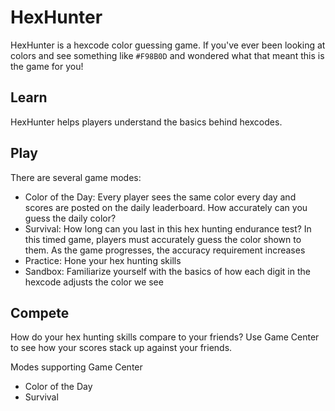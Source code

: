 # HexHunter 

HexHunter is a hexcode color guessing game. If you've ever been looking at colors and see something like `#F98B0D` and wondered what that meant this is the game for you!

## Learn
HexHunter helps players understand the basics behind hexcodes. 

## Play
There are several game modes:
- Color of the Day: Every player sees the same color every day and scores are posted on the daily leaderboard. How accurately can you guess the daily color? 
- Survival: How long can you last in this hex hunting endurance test? In this timed game, players must accurately guess the color shown to them. As the game progresses, the accuracy requirement increases
- Practice: Hone your hex hunting skills
- Sandbox: Familiarize yourself with the basics of how each digit in the hexcode adjusts the color we see

## Compete
How do your hex hunting skills compare to your friends? Use Game Center to see how your scores stack up against your friends.

Modes supporting Game Center
- Color of the Day
- Survival
